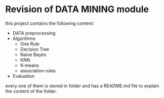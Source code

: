 # Revision of DATA MINING module

this project contains the following content:

* DATA preprocessing
* Algorithms
    * One Rule
    * Decision Tree
    * Naive Bayes
    * KNN
    * K-means
    * association rules
* Evaluation

every one of them is stored in folder and has a README.md file to explain the content of the folder.